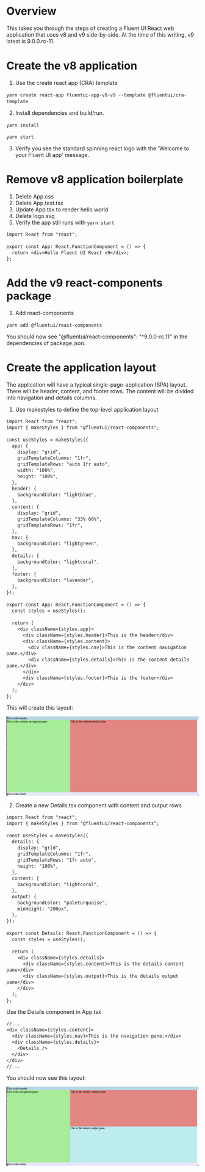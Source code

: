 # Overview

This takes you through the steps of creating a Fluent UI React web application that uses v8 and v9 side-by-side. At the time of this writing, v9 latest is 9.0.0.rc-11.

# Create the v8 application

1. Use the create react app (CRA) template

`yarn create react-app fluentui-app-v8-v9 --template @fluentui/cra-template`

2. Install dependencies and build/run.

`yarn install`

`yarn start`

3. Verify you see the standard spinning react logo with the 'Welcome to your Fluent UI app' message.

# Remove v8 application boilerplate

1. Delete App.css
2. Delete App.test.tsx
3. Update App.tsx to render hello world
4. Delete logo.svg
5. Verify the app still runs with `yarn start`

```tsx
import React from "react";

export const App: React.FunctionComponent = () => {
  return <div>Hello Fluent UI React v9</div>;
};
```

# Add the v9 react-components package

1. Add react-components

`yarn add @fluentui/react-components`

You should now see "@fluentui/react-components": "^9.0.0-rc.11" in the dependencies of package.json.

# Create the application layout

The application will have a typical single-page-application (SPA) layout.
There will be header, content, and footer rows.
The content will be divided into navigation and details columns.

1. Use makestyles to define the top-level application layout

```tsx
import React from "react";
import { makeStyles } from "@fluentui/react-components";

const useStyles = makeStyles({
  app: {
    display: "grid",
    gridTemplateColumns: "1fr",
    gridTemplateRows: "auto 1fr auto",
    width: "100%",
    height: "100%",
  },
  header: {
    backgroundColor: "lightblue",
  },
  content: {
    display: "grid",
    gridTemplateColumns: "33% 66%",
    gridTemplateRows: "1fr",
  },
  nav: {
    backgroundColor: "lightgreen",
  },
  details: {
    backgroundColor: "lightcoral",
  },
  footer: {
    backgroundColor: "lavender",
  },
});

export const App: React.FunctionComponent = () => {
  const styles = useStyles();

  return (
    <div className={styles.app}>
      <div className={styles.header}>This is the header</div>
      <div className={styles.content}>
        <div className={styles.nav}>This is the content navigation pane.</div>
        <div className={styles.details}>This is the content details pane.</div>
      </div>
      <div className={styles.footer}>This is the footer</div>
    </div>
  );
};
```

This will create this layout:

![The app layout](screenshots/app-layout.png)

2. Create a new Details.tsx component with content and output rows

```tsx
import React from "react";
import { makeStyles } from "@fluentui/react-components";

const useStyles = makeStyles({
  details: {
    display: "grid",
    gridTemplateColumns: "1fr",
    gridTemplateRows: "1fr auto",
    height: "100%",
  },
  content: {
    backgroundColor: "lightcoral",
  },
  output: {
    backgroundColor: "paleturquoise",
    minHeight: "200px",
  },
});

export const Details: React.FunctionComponent = () => {
  const styles = useStyles();

  return (
    <div className={styles.details}>
      <div className={styles.content}>This is the details content pane</div>
      <div className={styles.output}>This is the details output pane</div>
    </div>
  );
};
```

Use the Details component in App.tsx

```tsx
//...
<div className={styles.content}>
  <div className={styles.nav}>This is the navigation pane.</div>
  <div className={styles.details}>
    <Details />
  </div>
</div>
//...
```

You should now see this layout:

![Details layout](screenshots/details-layout.png)